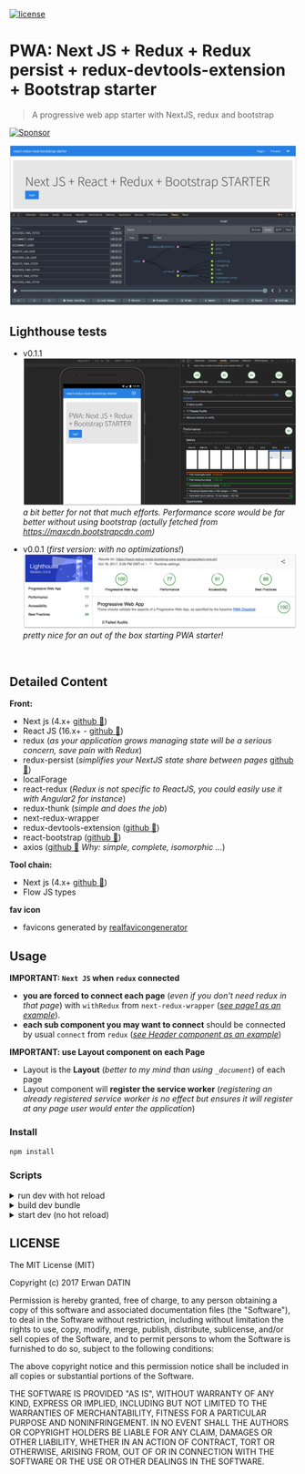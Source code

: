 [![license](https://img.shields.io/github/license/mashape/apistatus.svg)](https://github.com/MacKentoch/react-redux-nextjs-bootstrap-pwa-starter)

# PWA: Next JS + Redux + Redux persist + redux-devtools-extension + Bootstrap starter

> A progressive web app starter with NextJS, redux and bootstrap

<a target='_blank' rel='nofollow' href='https://app.codesponsor.io/link/Mp96tCWH2KdajZuBzqB6jwj8/MacKentoch/react-redux-nextjs-bootstrap-pwa-starter'>
  <img alt='Sponsor' width='888' height='68' src='https://app.codesponsor.io/embed/Mp96tCWH2KdajZuBzqB6jwj8/MacKentoch/react-redux-nextjs-bootstrap-pwa-starter.svg' />
</a>

<a target='_blank' href='https://react-redux-nextjs-bootstrap-pwa-starter-nbargrwnyr.now.sh'>

![preview](./preview.png)
</a>


## Lighthouse tests

- v0.1.1
  ![lighthouse-0.1.1](./lighthouse-0.1.1.png)
  *a bit better for not that much efforts. Performance score would be far better without using bootstrap (actully fetched from https://maxcdn.bootstrapcdn.com)*

- v0.0.1 (*first version: with no optimizations!*)
  ![lighthouse-test](./lighthouse-test.png)
  *pretty nice for an out of the box starting PWA starter!*

 
## Detailed Content

**Front:**
- Next js (4.x+ [github :link:](https://github.com/zeit/next.js))
- React JS (16.x+ - [github :link:](https://github.com/facebook/react))
- redux (*as your application grows managing state will be a serious concern, save pain with Redux*)
- redux-persist (*simplifies your NextJS state share between pages* [github :link:](https://github.com/rt2zz/redux-persist))
- localForage
- react-redux (*Redux is not specific to ReactJS, you could easily use it with Angular2 for instance*)
- redux-thunk (*simple and does the job*)
- next-redux-wrapper
- redux-devtools-extension ([github :link:](https://github.com/zalmoxisus/redux-devtools-extension#redux-devtools-extension))
- react-bootstrap ([github :link:](https://github.com/react-bootstrap/react-bootstrap))
- axios ([github :link:](https://github.com/mzabriskie/axios) *Why: simple, complete, isomorphic ...*)

**Tool chain:**
- Next js (4.x+ [github :link:](https://github.com/zeit/next.js))
- Flow JS types


**fav icon**
- favicons generated by [realfavicongenerator](https://realfavicongenerator.net/)

## Usage

**IMPORTANT: `Next JS` when `redux` connected**

- **you are forced to connect each page** (*even if you don't need redux in that page*) with `withRedux` from `next-redux-wrapper` (*[see page1 as an example](https://github.com/MacKentoch/react-redux-nextjs-bootstrap-starter/blob/master/pages/page1.js)*).
- **each sub component you may want to connect** should be connected by usual `connect` from `redux` (*[see Header component as an example](https://github.com/MacKentoch/react-redux-nextjs-bootstrap-starter/blob/master/components/header/Header.js)*)

**IMPORTANT: use Layout component on each Page**
- Layout is the **Layout** (*better to my mind than using `_document`*) of each page
- Layout component will **register the service worker** (*registering an already registered service worker is no effect but ensures it will register at any page user would enter the application*)

### Install

```bash
npm install
```

### Scripts

<details>
  <summary>run dev with hot reload</summary>

  Clone this repository, then install dependencies:

  ```bash
  npm run start
  ```

</details>

<details>
  <summary>build dev bundle</summary>

  ```bash
  npm run build
  ```

</details>

<details>
  <summary>start dev (no hot reload)</summary>


  *NOTE: ensure you built first before starting*

  ```bash
  npm run start
  ```

</details>

## LICENSE

The MIT License (MIT)

Copyright (c) 2017 Erwan DATIN

Permission is hereby granted, free of charge, to any person obtaining a copy of this software and associated documentation files (the "Software"), to deal in the Software without restriction, including without limitation the rights to use, copy, modify, merge, publish, distribute, sublicense, and/or sell copies of the Software, and to permit persons to whom the Software is furnished to do so, subject to the following conditions:

The above copyright notice and this permission notice shall be included in all copies or substantial portions of the Software.

THE SOFTWARE IS PROVIDED "AS IS", WITHOUT WARRANTY OF ANY KIND, EXPRESS OR IMPLIED, INCLUDING BUT NOT LIMITED TO THE WARRANTIES OF MERCHANTABILITY, FITNESS FOR A PARTICULAR PURPOSE AND NONINFRINGEMENT. IN NO EVENT SHALL THE AUTHORS OR COPYRIGHT HOLDERS BE LIABLE FOR ANY CLAIM, DAMAGES OR OTHER LIABILITY, WHETHER IN AN ACTION OF CONTRACT, TORT OR OTHERWISE, ARISING FROM, OUT OF OR IN CONNECTION WITH THE SOFTWARE OR THE USE OR OTHER DEALINGS IN THE SOFTWARE.
